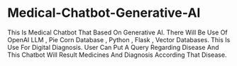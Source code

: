 # Medical-Chatbot-Generative-AI
This Is Medical Chatbot That Based On Generative AI. There Will Be Use Of OpenAI LLM , Pie Corn Database , Python , Flask , Vector Databases. This Is Use For Digital Diagnosis. User Can Put A Query Regarding Disease And This Chatbot Will Result Medicines And Diagnosis According That Disease.
